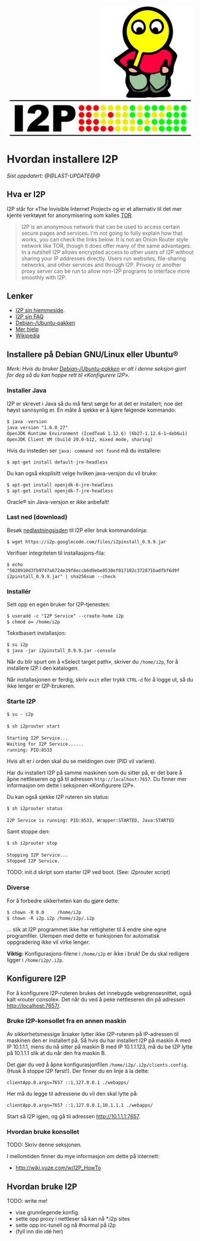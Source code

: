 <style>
  img[title=maskot] {
    float: right;
    width: 250px;
  }
</style>

</style>

![I2P sin maskot](i2p-mascot.svg "maskot")
![I2P sin logo](i2p-logo.svg "logo")


Hvordan installere I2P
======================

_Sist oppdatert: @@LAST-UPDATE@@_


## Hva er I2P ##

I2P står for «The Invisible Internet Project» og er et alternativ til
det mer kjente verktøyet for anonymisering som kalles
[TOR](https://torproject.org/).

> I2P is an anonymous network that can be used to access certain secure
> pages and services. I'm not going to fully explain how that works, you
> can check the links below. It is not an Onion Router style network
> like TOR, though it does offer many of the same advantages. In
> a nutshell I2P allows encrypted access to other users of I2P without
> sharing your IP addresses directly. Users run websites, file-sharing
> networks, and other services and through I2P. Privoxy or another proxy
> server can be run to allow non-I2P programs to interface more smoothly
> with I2P.



## Lenker ##

* [I2P sin hjemmeside](https://geti2p.net/).
* [I2P sin FAQ](https://geti2p.net/en/faq)
* [Debian-/Ubuntu-pakken](https://geti2p.net/en/download/debian)
* [Mer hjelp](https://help.ubuntu.com/community/I2P)
* [Wikipedia](http://en.wikipedia.org/wiki/I2P)



## Installere på Debian GNU/Linux eller Ubuntu® ##

_Merk: Hvis du bruker
[Debian-/Ubuntu-pakken](https://geti2p.net/en/download/debian) er alt
i denne seksjon gjort for deg så du kan hoppe rett til «Konfigurere
I2P»._


### Installer Java ###

I2P er skrevet i Java så du må først sørge for at det er installert; noe
det høyst sannsynlig er. En måte å sjekke er å kjøre følgende kommando:

    $ java -version
    java version "1.6.0_27"
    OpenJDK Runtime Environment (IcedTea6 1.12.6) (6b27-1.12.6-1~deb6u1)
    OpenJDK Client VM (build 20.0-b12, mixed mode, sharing)

Hvis du insteden ser `java: command not found` må du installere:

    $ apt-get install default-jre-headless

Du kan også eksplisitt velge hvilken java-versjon du vil bruke:

    $ apt-get install openjdk-6-jre-headless
    $ apt-get install openjdk-7-jre-headless

Oracle® sin Java-versjon er *ikke* anbefalt!


### Last ned (download) ###

Besøk [nedlastningsisden](https://geti2p.net/en/download) til I2P eller
bruk kommandolinja:

    $ wget https://i2p.googlecode.com/files/i2pinstall_0.9.9.jar

Verifiser integriteten til installasjons-fila:

    $ echo "5028910d3fb9747a6724e39f8eccb6d9ebe0530ef017102c372871badfbf6d9f i2pinstall_0.9.9.jar" | sha256sum --check


### Installér ###

Sett opp en egen bruker for I2P-tjenesten:

    $ useradd -c "I2P Service" --create-home i2p
    $ chmod o= /home/i2p

Tekstbasert installasjon:

    $ su i2p
    $ java -jar i2pinstall_0.9.9.jar -console

Når du blir spurt om å «Select target path», skriver du `/home/i2p`, for
å installere I2P i den katalogen.

Når installasjonen er ferdig, skriv `exit` eller trykk `CTRL-d` for
å logge ut, så du ikke lenger er I2P-brukeren.


### Starte I2P ###

    $ su - i2p

    $ sh i2prouter start

    Starting I2P Service...
    Waiting for I2P Service......
    running: PID:8533

Hvis alt er i orden skal du se meldingen over (PID vil variere).

Har du installert I2P på samme maskinen som du sitter på, er det bare å
åpne nettleseren og gå til adressen `http://localhost:7657`. Du finner
mer informasjon om dette i seksjonen «Konfigurere I2P».

Du kan også sjekke I2P ruteren sin status:

    $ sh i2prouter status

    I2P Service is running: PID:8533, Wrapper:STARTED, Java:STARTED

Samt stoppe den:

    $ sh i2prouter stop

    Stopping I2P Service...
    Stopped I2P Service.

TODO: init.d skript som starter I2P ved boot. (See: i2prouter script)


### Diverse ###

For å forbedre sikkerheten kan du gjøre dette:

    $ chown -R 0.0     /home/i2p
    $ chown -R i2p.i2p /home/i2p/.i2p

… slik at I2P programmet ikke har rettigheter til å endre sine egne
programfiler. Ulempen med dette er funksjonen for automatisk oppgradering
ikke vil virke lenger.

**Viktig:** Konfigurasjons-filene i `/home/i2p` er ikke i bruk! De du
skal redigere ligger i `/home/i2p/.i2p`.



## Konfigurere I2P ##

For å konfigurere I2P-ruteren brukes det innebygde webgrensesnittet,
også kalt «router console». Det når du ved å peke nettleseren din på
adressen <http://localhost:7657/>.

### Bruke I2P-konsollet fra en annen maskin ###

<!--
Hvis du har installert I2P på en annen maskin enn den du sitter foran
nå (localhost), må du ...
-->

Av sikkerhetsmessige årsaker lytter ikke I2P-ruteren på IP-adressen til
maskinen den er installert på. Så hvis du har installert I2P på maskin
A med IP 10.1.1.1, mens du nå sitter på maskin B med IP 10.1.1.123, må
du be I2P lytte på 10.1.1.1 slik at du når den fra maskin B.

Det gjør du ved å åpne konfigurasjonfilen `/home/i2p/.i2p/clients.config`.
(Husk å stoppe I2P først!). Der finner du en linje à la dette:

    clientApp.0.args=7657 ::1,127.0.0.1 ./webapps/

Her må du legge til adressene du vil den skal lytte på:

    clientApp.0.args=7657 ::1,127.0.0.1,10.1.1.1 ./webapps/

Start så I2P igjen, og gå til adressen <http://10.1.1.1:7657>.


### Hvordan bruke konsollet ###

TODO: Skriv denne seksjonen.

I mellomtiden finner du mye informasjon om dette på internett:

* <http://wiki.vuze.com/w/I2P_HowTo>



## Hvordan bruke I2P ##

TODO: write me!

* vise grunnlegende konfig.
* sette opp proxy i nettleser så kan nå \*.i2p sites
* sette opp irc-tunell og nå #normal på i2p
* (fyll inn din idé her)

<!--
$ firefox -P I2P -new-instance
-->


<!-- NOTATER -->

<!--
## Redigere konfigurasjonsfiler ##

*Merk:* Dette er for viderekommende Jeg anbefaler å bruke det grafiske
konsolet for å gjøre endringer.

Husk å stoppe I2P ruteren før du endrer disse filene!

Hvis du ikke er ufeilbar, er det lurt å ta en backup av filene du skal
endre.

    $ cd /home/i2p/.i2p
    $ for file in *.config; do cp $file $file.orig; done
-->


<!--
FILER i /home/i2p/

wrapper.config
# wrapper.java.maxmemory=128

i2prouter
# startup script. contains changeable variables

.i2p/wrapper.log
.i2p/logs/log-router-0.txt

.i2p/i2p.status
# STARTED

.i2p/clients.config
# clientApp.0.args=7657 ::1,127.0.0.1,10.1.1.1 ./webapps/
-->

<!--
Select target path [/root] 
> /home/i2p

TODO: Filene til I2P burde ikke være skrivbare. Så splitt i statiske
og /var/run/i2p.  (Men da kan man ikke oppgradere fra GUI consolet).
-->

<!--
Grafisk installasjon. (Jeg har ikke testet denne.)

    $ java -jar i2pinstall_0.9.7.jar
-->
